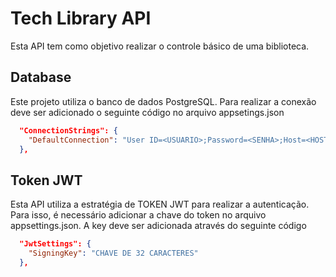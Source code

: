 # Tech Library API

Esta API tem como objetivo realizar o controle básico de uma biblioteca.

## Database

Este projeto utiliza o banco de dados PostgreSQL. Para realizar a conexão deve ser adicionado o seguinte código no arquivo appsetings.json

```json
  "ConnectionStrings": {
    "DefaultConnection": "User ID=<USUARIO>;Password=<SENHA>;Host=<HOST>;Port=5432;Database=<DATABASE>;Pooling=true;"
  },
```

## Token JWT

Esta API utiliza a estratégia de TOKEN JWT para realizar a autenticação. Para isso, é necessário adicionar a chave do token no arquivo appsettings.json. A key deve ser adicionada através do seguinte código

```json
  "JwtSettings": {
    "SigningKey": "CHAVE DE 32 CARACTERES"
  },
```
